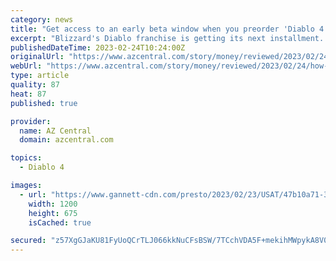 ```yaml
---
category: news
title: "Get access to an early beta window when you preorder 'Diablo 4'"
excerpt: "Blizzard's Diablo franchise is getting its next installment. 'Diablo 4' comes out on June 6, 2023, and you can check out the early beta if you preorder now."
publishedDateTime: 2023-02-24T10:24:00Z
originalUrl: "https://www.azcentral.com/story/money/reviewed/2023/02/24/how-preorder-diablo-4-get-access-march-beta/11308100002/"
webUrl: "https://www.azcentral.com/story/money/reviewed/2023/02/24/how-preorder-diablo-4-get-access-march-beta/11308100002/"
type: article
quality: 87
heat: 87
published: true

provider:
  name: AZ Central
  domain: azcentral.com

topics:
  - Diablo 4

images:
  - url: "https://www.gannett-cdn.com/presto/2023/02/23/USAT/47b10a71-385c-4faa-9e3c-13532c2b8e82-diablo4.png?auto=webp&crop=2987,1681,x12,y0&format=pjpg&width=1200"
    width: 1200
    height: 675
    isCached: true

secured: "z57XgGJaKU81FyUoQCrTLJ066kkNuCFsBSW/7TCchVDA5F+mekihMWpykA8V05rmcGj5BESlXEeVTKDwI3xK+HxWOvHFbPUyrWVlAcEHVlb6ztgWJB5K5ZKYK/jfJU5zbRdQTU6Z6ZUvwwKj2N8Q5UrtbfgxdgQbhhMJ3lXMXxzg6kjUQohlpUgR5odWcD9yKTYGCAm5GHyfhGET/Z5k6tm5EKW26YUvR2yE9yzPdHyqEkXgzLGngNS2cK5yLZtQufQaFHy6tNGiUPAxJDfci3JqPGdBy5sjzp+P60iQZG58hWCLX7J6iZ6R9DgAtJMPfQpfpCMNOXrf8kZBLzBLI3TEJcx5qe+g0k8BulVcEfg=;ur9D/MD4HnxKXK2ALUYH1A=="
---
```



